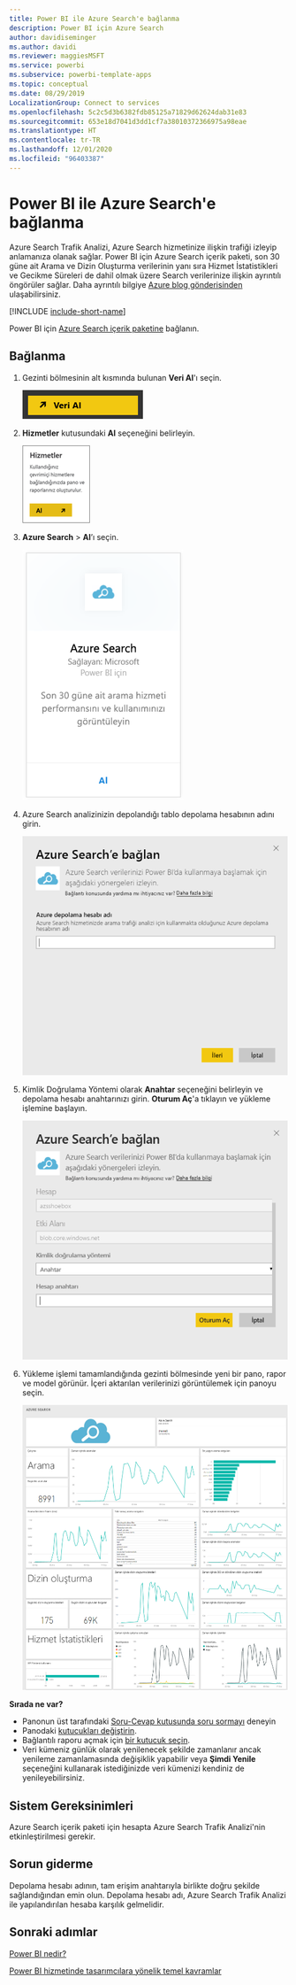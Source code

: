 ```yaml
---
title: Power BI ile Azure Search'e bağlanma
description: Power BI için Azure Search
author: davidiseminger
ms.author: davidi
ms.reviewer: maggiesMSFT
ms.service: powerbi
ms.subservice: powerbi-template-apps
ms.topic: conceptual
ms.date: 08/29/2019
LocalizationGroup: Connect to services
ms.openlocfilehash: 5c2c5d3b6382fdb85125a71829d62624dab31e83
ms.sourcegitcommit: 653e18d7041d3dd1cf7a38010372366975a98eae
ms.translationtype: HT
ms.contentlocale: tr-TR
ms.lasthandoff: 12/01/2020
ms.locfileid: "96403387"
---
```

# <a name="connect-to-azure-search-with-power-bi"></a>Power BI ile Azure Search'e bağlanma
Azure Search Trafik Analizi, Azure Search hizmetinize ilişkin trafiği izleyip anlamanıza olanak sağlar. Power BI için Azure Search içerik paketi, son 30 güne ait Arama ve Dizin Oluşturma verilerinin yanı sıra Hizmet İstatistikleri ve Gecikme Süreleri de dahil olmak üzere Search verilerinize ilişkin ayrıntılı öngörüler sağlar. Daha ayrıntılı bilgiye [Azure blog gönderisinden](https://azure.microsoft.com/blog/analyzing-your-azure-search-traffic/) ulaşabilirsiniz.

[!INCLUDE [include-short-name](../includes/service-deprecate-content-packs.md)]

Power BI için [Azure Search içerik paketine](https://app.powerbi.com/getdata/services/azure-search) bağlanın.

## <a name="how-to-connect"></a>Bağlanma
1. Gezinti bölmesinin alt kısmında bulunan **Veri Al**'ı seçin.
   
   ![Gezgin bölmesindeki düğmeyi gösteren Power BI Desktop’taki Veri Al’ın ekran görüntüsü.](media/service-connect-to-azure-search/pbi_getdata.png) 
2. **Hizmetler** kutusundaki **Al** seçeneğini belirleyin.
   
   ![Al düğmesini gösteren Hizmetler iletişim kutusunun ekran görüntüsü.](media/service-connect-to-azure-search/pbi_getservices.png) 
3. **Azure Search** \> **Al**’ı seçin.
   
   ![Al bağlantısını gösteren, Azure Services iletişim kutusunun ekran görüntüsü.](media/service-connect-to-azure-search/azuresearch.png)
4. Azure Search analizinizin depolandığı tablo depolama hesabının adını girin.
   
   ![Azure depolama hesap adı alanını gösteren, Azure Search’e Bağlan iletişim kutusunun ekran görüntüsü.](media/service-connect-to-azure-search/params.png)
5. Kimlik Doğrulama Yöntemi olarak **Anahtar** seçeneğini belirleyin ve depolama hesabı anahtarınızı girin. **Oturum Aç**'a tıklayın ve yükleme işlemine başlayın.
   
   ![Anahtarın Kimlik doğrulama yöntemi alanına girildiğini gösteren, Azure Search’e Bağlan iletişim kutusunun ekran görüntüsü.](media/service-connect-to-azure-search/creds.png)
6. Yükleme işlemi tamamlandığında gezinti bölmesinde yeni bir pano, rapor ve model görünür. İçeri aktarılan verilerinizi görüntülemek için panoyu seçin.
   
    ![Pano, rapor ve modeli gösteren gezinti bölmesinin ekran görüntüsü.](media/service-connect-to-azure-search/dashboard2.png)

**Sırada ne var?**

* Panonun üst tarafındaki [Soru-Cevap kutusunda soru sormayı](../consumer/end-user-q-and-a.md) deneyin
* Panodaki [kutucukları değiştirin](../create-reports/service-dashboard-edit-tile.md).
* Bağlantılı raporu açmak için [bir kutucuk seçin](../consumer/end-user-tiles.md).
* Veri kümeniz günlük olarak yenilenecek şekilde zamanlanır ancak yenileme zamanlamasında değişiklik yapabilir veya **Şimdi Yenile** seçeneğini kullanarak istediğinizde veri kümenizi kendiniz de yenileyebilirsiniz.

## <a name="system-requirements"></a>Sistem Gereksinimleri
Azure Search içerik paketi için hesapta Azure Search Trafik Analizi'nin etkinleştirilmesi gerekir.

## <a name="troubleshooting"></a>Sorun giderme
Depolama hesabı adının, tam erişim anahtarıyla birlikte doğru şekilde sağlandığından emin olun. Depolama hesabı adı, Azure Search Trafik Analizi ile yapılandırılan hesaba karşılık gelmelidir.

## <a name="next-steps"></a>Sonraki adımlar
[Power BI nedir?](../fundamentals/power-bi-overview.md)

[Power BI hizmetinde tasarımcılara yönelik temel kavramlar](../fundamentals/service-basic-concepts.md)
